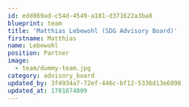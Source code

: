 ```yaml
---
id: edd869ad-c54d-4549-a181-d371622a3ba8
blueprint: team
title: 'Matthias Lebewohl (SDG Advisory Board)'
firstname: Matthias
name: Lebewohl
position: Partner
image:
  - team/dummy-team.jpg
category: advisory_board
updated_by: 3f4934a7-72ef-446c-bf12-5336d13e6898
updated_at: 1701874809
---
```

